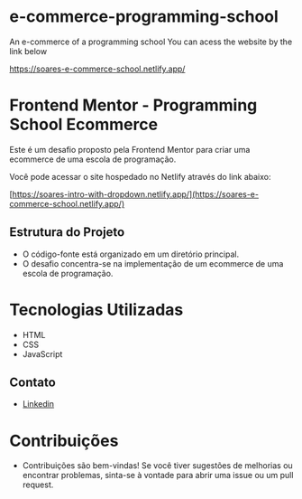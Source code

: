 # e-commerce-programming-school
An e-commerce of a programming school
You can acess the website by the link below

https://soares-e-commerce-school.netlify.app/


# Frontend Mentor - Programming School Ecommerce

Este é um desafio proposto pela Frontend Mentor para criar uma ecommerce de uma escola de programação.

Você pode acessar o site hospedado no Netlify através do link abaixo:

[https://soares-intro-with-dropdown.netlify.app/](https://soares-e-commerce-school.netlify.app/)

## Estrutura do Projeto

- O código-fonte está organizado em um diretório principal.
- O desafio concentra-se na implementação de um ecommerce de uma escola de programação.

# Tecnologias Utilizadas

- HTML
- CSS
- JavaScript

## Contato

- [Linkedin](http://www.linkedin.com/in/ojo%C3%A3osoares)

# Contribuições

- Contribuições são bem-vindas! Se você tiver sugestões de melhorias ou encontrar problemas, sinta-se à vontade para abrir uma issue ou um pull request.
